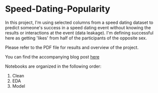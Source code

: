 # Speed-Dating-Popularity
 
In this project, I'm using selected columns from a speed dating dataset to predict someone's success in a speed dating event without knowing the results or interactions at the event (data leakage). I'm defining successful here as getting 'likes' from half of the participants of the opposite sex. 

Please refer to the PDF file for results and overview of the project.

You can find the accompanying blog post [here](https://medium.com/@linanpy/10-traits-of-successful-daters-a93370c13889)

Notebooks are organized in the following order:

1. Clean
2. EDA
3. Model

